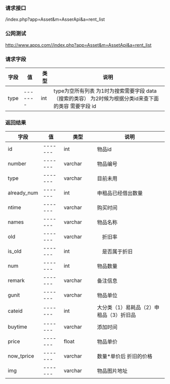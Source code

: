 ### **请求接口**
/index.php?app=Asset&m=AsserApi&a=rent_list



### **公网测试**
http://www.apps.com//index.php?app=Asset&m=AssetApi&a=rent_list

### **请求字段**
|字段        |值          |类型    |说明        |
| ---------  |--------    |-------- |--------  |
|type          |-------   |int    |type为空所有列表  为1时为搜索需要字段 data（搜索的类容） 为2时候为根据分类id来查下面的类容 需要字段 id  |

### **返回结果**
|字段        |值          |类型    |说明        |
| ---------  |--------    |-------- |--------  |
|id          |-------   |int    |物品id   |
|number      | -------     |varchar  |物品编号      |
|type        | -------    |varchar  |目前未用      |
|already_num | -------     |int  |申租品已经借出数量     |
|ntime       |  -------   |varchar     |  购买时间   |
|names       |-------     |varchar   |物品名称          |
|old         |   -------         |varchar　　|　折旧率 |
|is_old| -------   |int　|　是否属于折旧     |
|num |    -------         |int | 物品数量 |
|remark|  -------      | varchar   |  备注信息   |
|gunit|   -------        |  varchar | 物品单位|
|cateid|   -------       |  int  |  大分类（1）易耗品（2）申租品（3）折旧品|
|buytime|  -------        | varchar    |  添加时间   |
|price|   -------          |   float |  物品单价    |
|now_tprice        | -------     | varchar   | 数量*单价后 折旧的价格   |
|img|  -------         |   varchar  |  物品图片地址    |